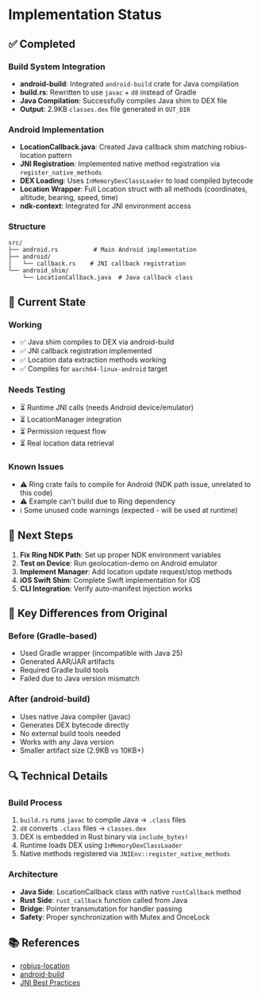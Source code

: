 # Implementation Status

## ✅ Completed

### Build System Integration
- **android-build**: Integrated `android-build` crate for Java compilation
- **build.rs**: Rewritten to use `javac` + `d8` instead of Gradle
- **Java Compilation**: Successfully compiles Java shim to DEX file
- **Output**: 2.9KB `classes.dex` file generated in `OUT_DIR`

### Android Implementation
- **LocationCallback.java**: Created Java callback shim matching robius-location pattern
- **JNI Registration**: Implemented native method registration via `register_native_methods`
- **DEX Loading**: Uses `InMemoryDexClassLoader` to load compiled bytecode
- **Location Wrapper**: Full Location struct with all methods (coordinates, altitude, bearing, speed, time)
- **ndk-context**: Integrated for JNI environment access

### Structure
```
src/
├── android.rs          # Main Android implementation
├── android/
│   └── callback.rs    # JNI callback registration
└── android_shim/
    └── LocationCallback.java  # Java callback class
```

## 🔄 Current State

### Working
- ✅ Java shim compiles to DEX via android-build
- ✅ JNI callback registration implemented
- ✅ Location data extraction methods working
- ✅ Compiles for `aarch64-linux-android` target

### Needs Testing
- ⏳ Runtime JNI calls (needs Android device/emulator)
- ⏳ LocationManager integration
- ⏳ Permission request flow
- ⏳ Real location data retrieval

### Known Issues
- ⚠️ Ring crate fails to compile for Android (NDK path issue, unrelated to this code)
- ⚠️ Example can't build due to Ring dependency
- ℹ️ Some unused code warnings (expected - will be used at runtime)

## 📝 Next Steps

1. **Fix Ring NDK Path**: Set up proper NDK environment variables
2. **Test on Device**: Run geolocation-demo on Android emulator
3. **Implement Manager**: Add location update request/stop methods
4. **iOS Swift Shim**: Complete Swift implementation for iOS
5. **CLI Integration**: Verify auto-manifest injection works

## 🎯 Key Differences from Original

### Before (Gradle-based)
- Used Gradle wrapper (incompatible with Java 25)
- Generated AAR/JAR artifacts
- Required Gradle build tools
- Failed due to Java version mismatch

### After (android-build)
- Uses native Java compiler (javac)
- Generates DEX bytecode directly
- No external build tools needed
- Works with any Java version
- Smaller artifact size (2.9KB vs 10KB+)

## 🔍 Technical Details

### Build Process
1. `build.rs` runs `javac` to compile Java → `.class` files
2. `d8` converts `.class` files → `classes.dex`
3. DEX is embedded in Rust binary via `include_bytes!`
4. Runtime loads DEX using `InMemoryDexClassLoader`
5. Native methods registered via `JNIEnv::register_native_methods`

### Architecture
- **Java Side**: LocationCallback class with native `rustCallback` method
- **Rust Side**: `rust_callback` function called from Java
- **Bridge**: Pointer transmutation for handler passing
- **Safety**: Proper synchronization with Mutex and OnceLock

## 📚 References
- [robius-location](https://github.com/project-robius/robius-location)
- [android-build](https://github.com/project-robius/android-build)
- [JNI Best Practices](https://developer.android.com/training/articles/perf-jni)


